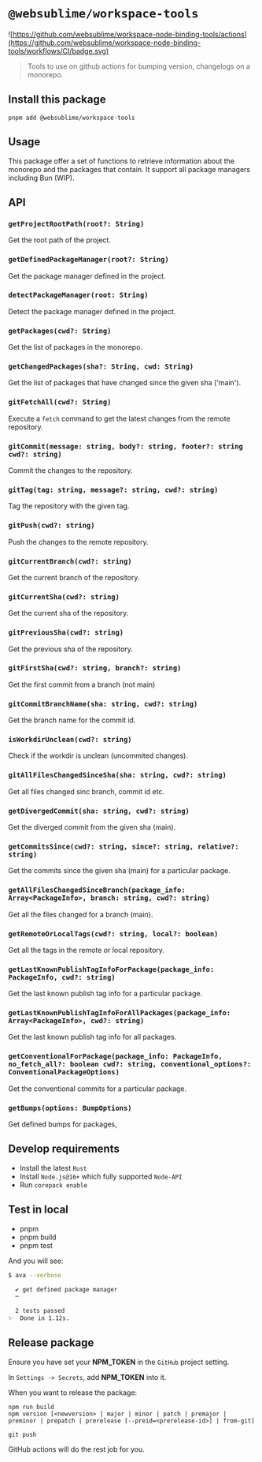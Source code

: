 # `@websublime/workspace-tools`

![https://github.com/websublime/workspace-node-binding-tools/actions](https://github.com/websublime/workspace-node-binding-tools/workflows/CI/badge.svg)

> Tools to use on github actions for bumping version, changelogs on a monorepo.

## Install this package

```
pnpm add @websublime/workspace-tools
```

## Usage

This package offer a set of functions to retrieve information about the monorepo and the packages that contain. It support all package managers including Bun (WIP).

## API

### `getProjectRootPath(root?: String)`

Get the root path of the project.

### `getDefinedPackageManager(root?: String)`

Get the package manager defined in the project.

### `detectPackageManager(root: String)`

Detect the package manager defined in the project.

### `getPackages(cwd?: String)`

Get the list of packages in the monorepo.

### `getChangedPackages(sha?: String, cwd: String)`

Get the list of packages that have changed since the given sha ('main').

### `gitFetchAll(cwd?: String)`

Execute a `fetch` command to get the latest changes from the remote repository.

### `gitCommit(message: string, body?: string, footer?: string cwd?: string)`

Commit the changes to the repository.

### `gitTag(tag: string, message?: string, cwd?: string)`

Tag the repository with the given tag.

### `gitPush(cwd?: string)`

Push the changes to the remote repository.

### `gitCurrentBranch(cwd?: string)`

Get the current branch of the repository.

### `gitCurrentSha(cwd?: string)`

Get the current sha of the repository.

### `gitPreviousSha(cwd?: string)`

Get the previous sha of the repository.

### `gitFirstSha(cwd?: string, branch?: string)`

Get the first commit from a branch (not main)

### `gitCommitBranchName(sha: string, cwd?: string)`

Get the branch name for the commit id.

### `isWorkdirUnclean(cwd?: string)`

Check if the workdir is unclean (uncommited changes).

### `gitAllFilesChangedSinceSha(sha: string, cwd?: string)`

Get all files changed sinc branch, commit id etc.

### `getDivergedCommit(sha: string, cwd?: string)`

Get the diverged commit from the given sha (main).

### `getCommitsSince(cwd?: string, since?: string, relative?: string)`

Get the commits since the given sha (main) for a particular package.

### `getAllFilesChangedSinceBranch(package_info: Array<PackageInfo>, branch: string, cwd?: string)`

Get all the files changed for a branch (main).

### `getRemoteOrLocalTags(cwd?: string, local?: boolean)`

Get all the tags in the remote or local repository.

### `getLastKnownPublishTagInfoForPackage(package_info: PackageInfo, cwd?: string)`

Get the last known publish tag info for a particular package.

### `getLastKnownPublishTagInfoForAllPackages(package_info: Array<PackageInfo>, cwd?: string)`

Get the last known publish tag info for all packages.

### `getConventionalForPackage(package_info: PackageInfo, no_fetch_all?: boolean cwd?: string, conventional_options?: ConventionalPackageOptions)`

Get the conventional commits for a particular package.

### `getBumps(options: BumpOptions)`

Get defined bumps for packages,

## Develop requirements

- Install the latest `Rust`
- Install `Node.js@16+` which fully supported `Node-API`
- Run `corepack enable`

## Test in local

- pnpm
- pnpm build
- pnpm test

And you will see:

```bash
$ ava --verbose

  ✔ get defined package manager
  ─

  2 tests passed
✨  Done in 1.12s.
```

## Release package

Ensure you have set your **NPM_TOKEN** in the `GitHub` project setting.

In `Settings -> Secrets`, add **NPM_TOKEN** into it.

When you want to release the package:

```
npm run build
npm version [<newversion> | major | minor | patch | premajor | preminor | prepatch | prerelease [--preid=<prerelease-id>] | from-git]

git push
```

GitHub actions will do the rest job for you.
